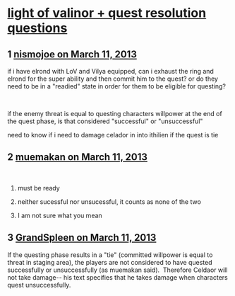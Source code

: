 # [light of valinor + quest resolution questions](https://community.fantasyflightgames.com/topic/80601-light-of-valinor-quest-resolution-questions/)

## 1 [nismojoe on March 11, 2013](https://community.fantasyflightgames.com/topic/80601-light-of-valinor-quest-resolution-questions/?do=findComment&comment=772640)

if i have elrond with LoV and Vilya equipped, can i exhaust the ring and elrond for the super ability and then commit him to the quest? or do they need to be in a "readied" state in order for them to be eligible for questing?

 

if the enemy threat is equal to questing characters willpower at the end of the quest phase, is that considered "successful" or "unsuccessful"

need to know if i need to damage celador in into ithilien if the quest is tie

## 2 [muemakan on March 11, 2013](https://community.fantasyflightgames.com/topic/80601-light-of-valinor-quest-resolution-questions/?do=findComment&comment=772691)

 

1. must be ready

2. neither sucessful nor unsucessful, it counts as none of the two

3. I am not sure what you mean

## 3 [GrandSpleen on March 11, 2013](https://community.fantasyflightgames.com/topic/80601-light-of-valinor-quest-resolution-questions/?do=findComment&comment=772698)

If the questing phase results in a "tie" (committed willpower is equal to threat in staging area), the players are not considered to have quested successfully or unsuccessfully (as muemakan said).  Therefore Celdaor will not take damage-- his text specifies that he takes damage when characters quest unsuccessfully.

